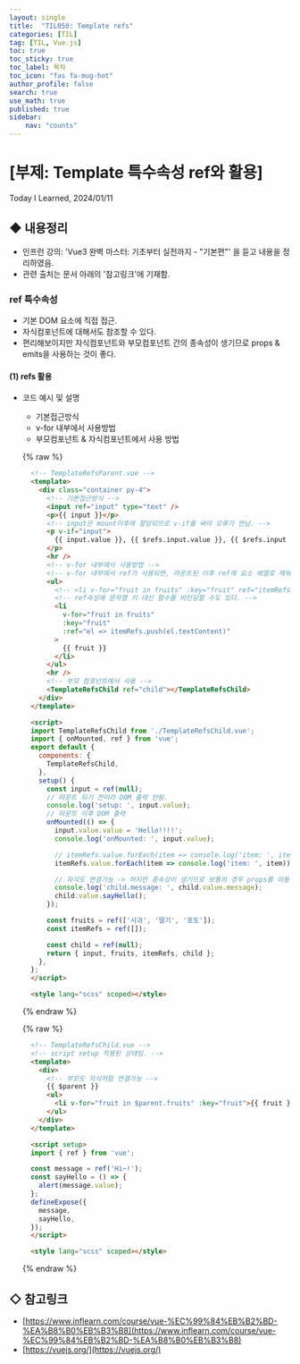 ```yaml
---
layout: single
title:  "TIL050: Template refs"
categories: [TIL]
tag: [TIL, Vue.js] 
toc: true
toc_sticky: true
toc_label: 목차
toc_icon: "fas fa-mug-hot"
author_profile: false
search: true
use_math: true
published: true
sidebar:
    nav: "counts"
---
```


# [부제: Template 특수속성 ref와 활용]
Today I Learned, 2024/01/11


## ◆ 내용정리
- 인프런 강의: 'Vue3 완벽 마스터: 기초부터 실전까지 - "기본편"' 을 듣고 내용을 정리하였음.
- 관련 출처는 문서 아래의 '참고링크'에 기재함.

### ref 특수속성
- 기본 DOM 요소에 직접 접근.
- 자식컴포넌트에 대해서도 참조할 수 있다.
- 편리해보이지만 자식컴포넌트와 부모컴포넌트 간의 종속성이 생기므로 props & emits을 사용하는 것이 좋다. 

#### (1) refs 활용
- 코드 예시 및 설명
  - 기본접근방식
  - v-for 내부에서 사용방법
  - 부모컴포넌트 & 자식컴포넌트에서 사용 방법

  {% raw %}
  ```html
    <!-- TemplateRefsParent.vue -->
    <template>
      <div class="container py-4">
        <!-- 기본접근방식 -->
        <input ref="input" type="text" />
        <p>{{ input }}</p>
        <!-- input은 mount이후에 할당되므로 v-if를 써야 오류가 안남. -->
        <p v-if="input">
          {{ input.value }}, {{ $refs.input.value }}, {{ $refs.input === input }}
        </p>
        <hr />
        <!-- v-for 내부에서 사용방법 -->
        <!-- v-for 내부에서 ref가 사용되면, 마운트된 이후 ref에 요소 배열로 채워진다. -->
        <ul>
          <!-- <li v-for="fruit in fruits" :key="fruit" ref="itemRefs">{{ fruit }}</li> -->
          <!-- ref속성에 문자열 키 대신 함수를 바인딩할 수도 있다. -->
          <li
            v-for="fruit in fruits"
            :key="fruit"
            :ref="el => itemRefs.push(el.textContent)"
          >
            {{ fruit }}
          </li>
        </ul>
        <hr />
        <!-- 부모 컴포넌트에서 사용 -->
        <TemplateRefsChild ref="child"></TemplateRefsChild>
      </div>
    </template>

    <script>
    import TemplateRefsChild from './TemplateRefsChild.vue';
    import { onMounted, ref } from 'vue';
    export default {
      components: {
        TemplateRefsChild,
      },
      setup() {
        const input = ref(null);
        // 마운트 되기 전이라 DOM 출력 안됨.
        console.log('setup: ', input.value);
        // 마운트 이후 DOM 출력
        onMounted(() => {
          input.value.value = 'Hello!!!!';
          console.log('onMounted: ', input.value);

          // itemRefs.value.forEach(item => console.log('item: ', item.textContent));
          itemRefs.value.forEach(item => console.log('item: ', item));

          // 자식도 연결가능 -> 하지만 종속성이 생기므로 보통의 경우 props를 이용하는 것이 권장된다.
          console.log('child.message: ', child.value.message);
          child.value.sayHello();
        });

        const fruits = ref(['사과', '딸기', '포도']);
        const itemRefs = ref([]); 

        const child = ref(null);
        return { input, fruits, itemRefs, child };
      },
    };
    </script>

    <style lang="scss" scoped></style>
  ```
  {% endraw %}

  {% raw %}
  ```html
    <!-- TemplateRefsChild.vue -->
    <!-- script setup 적용된 상태임. -->
    <template>
      <div>
        <!-- 부모도 자식처럼 연결가능 -->
        {{ $parent }}
        <ul>
          <li v-for="fruit in $parent.fruits" :key="fruit">{{ fruit }}</li>
        </ul>
      </div>
    </template>

    <script setup>
    import { ref } from 'vue';

    const message = ref('Hi~!');
    const sayHello = () => {
      alert(message.value);
    };
    defineExpose({
      message,
      sayHello,
    });
    </script>

    <style lang="scss" scoped></style>
  ```
  {% endraw %}


## ◇ 참고링크
- [https://www.inflearn.com/course/vue-%EC%99%84%EB%B2%BD-%EA%B8%B0%EB%B3%B8](https://www.inflearn.com/course/vue-%EC%99%84%EB%B2%BD-%EA%B8%B0%EB%B3%B8)
- [https://vuejs.org/](https://vuejs.org/)

